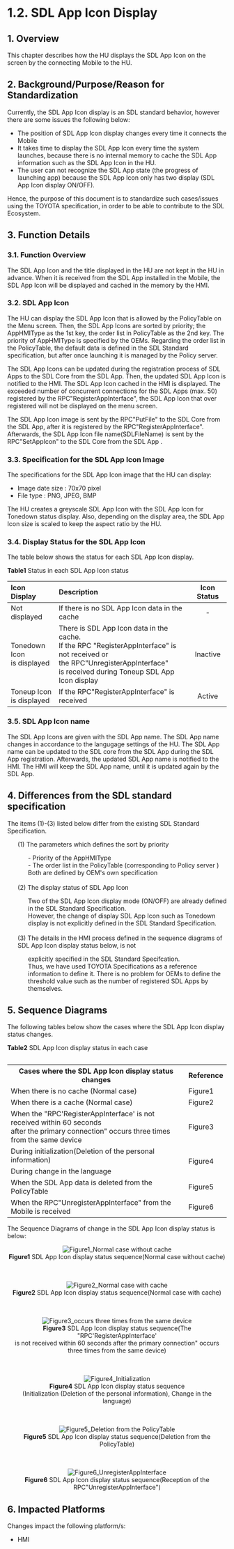 # 1.2. SDL App Icon Display

## 1. Overview
This chapter describes how the HU displays the SDL App Icon on the screen by the connecting Mobile to the HU.

## 2. Background/Purpose/Reason for Standardization
Currently, the SDL App Icon display is an SDL standard behavior, however there are some issues the following below:
- The position of SDL App Icon display changes every time it connects the Mobile
- It takes time to display the SDL App Icon every time the system launches, because there is no internal memory to cache the SDL App information such as the SDL App Icon in the HU.
- The user can not recognize the SDL App state (the progress of launching app) because the SDL App Icon only has two display (SDL App Icon display ON/OFF).

Hence, the purpose of this document is to standardize such cases/issues using the TOYOTA specification, in order to be able to contribute to the SDL Ecosystem.

## 3. Function Details
### 3.1. Function Overview
The SDL App Icon and the title displayed in the HU are not kept in the HU in advance.
When it is received from the SDL App installed in the Mobile, the SDL App Icon will be displayed and cached in the memory by the HMI.

### 3.2. SDL App Icon
The HU can display the SDL App Icon that is allowed by the PolicyTable on the Menu screen.
Then, the SDL App Icons are sorted by priority; the AppHMIType as the 1st key, the order list in PolicyTable as the 2nd key.
The priority of AppHMIType is specified by the OEMs.
Regarding the order list in the PolicyTable, the default data is defined in the SDL Standard specification, but after once launching it is managed by the Policy server.

The SDL App Icons can be updated during the registration process of SDL Apps to the SDL Core from the SDL App.
Then, the updated SDL App Icon is notified to the HMI.
The SDL App Icon cached in the HMI is displayed.
The exceeded number of concurrent connections for the SDL Apps (max. 50) registered by the RPC"RegisterAppInterface", the SDL App Icon that over registered will not be displayed on the menu screen.

The SDL App Icon image is sent by the RPC"PutFile" to the SDL Core from the SDL App, after it is registered by the RPC"RegisterAppInterface".
Afterwards, the SDL App Icon file name(SDLFileName) is sent by the RPC"SetAppIcon" to the SDL Core from the SDL App .

### 3.3. Specification for the SDL App Icon Image
The specifications for the SDL App Icon image that the HU can display:
- Image date size : 70x70 pixel
- File type : PNG, JPEG, BMP

The HU creates a greyscale SDL App Icon with the SDL App Icon for Tonedown status display.
Also, depending on the display area, the SDL App Icon size is scaled to keep the aspect ratio by the HU.

### 3.4. Display Status for the SDL App Icon
The table below shows the status for each SDL App Icon display.

**Table1** Status in each SDL App Icon status

| Icon Display | Description | Icon Status |
|:---|:---|:---:|
| Not displayed | If there is no SDL App Icon data in the cache | - |
| Tonedown Icon <br>is displayed | There is SDL App Icon data in the cache.<br>If the RPC "RegisterAppInterface" is not received or <br>the RPC"UnregisterAppInterface" <br>is received during Toneup SDL App Icon display | Inactive |
| Toneup Icon <br>is displayed | If the RPC"RegisterAppInterface" is received | Active |

### 3.5. SDL App Icon name
The SDL App Icons are given with the SDL App name.
The SDL App name changes in accordance to the langugage settings of the HU.
The SDL App name can be updated to the SDL core from the SDL App during the SDL App registration.
Afterwards, the updated SDL App name is notified to the HMI.
The HMI will keep the SDL App name, until it is updated again by the SDL App.

## 4. Differences from the SDL standard specification
The items (1)-(3) listed below differ from the existing SDL Standard Specification.

<ol> (1) The parameters which defines the sort by priority<br>
<ol>
 - Priority of the AppHMIType<br>
 - The order list in the PolicyTable (corresponding to Policy server )<br>
Both are defined by OEM's own specification</ol><br>
(2) The display status of SDL App Icon<br>
<ol>Two of the SDL App Icon display mode (ON/OFF) are already defined in the SDL Standard Specification.<br>
However, the change of display SDL App Icon such as Tonedown display is not explicitly defined in the SDL Standard Specification.</ol><br>
(3) The details in the HMI process defined in the sequence diagrams of SDL App Icon display status below, is not 
<ol>explicitly specified in the SDL Standard Specifcation.<br>
Thus, we have used TOYOTA Specifications as a reference information to define it.
There is no problem for OEMs to define the threshold value such as the number of registered SDL Apps by themselves.</ol>
</ol>

## 5. Sequence Diagrams
The following tables below show the cases where the SDL App Icon display status changes.

**Table2** SDL App Icon display status in each case
<table align="left">
<tr><th> Cases where the SDL App Icon display status changes </th><th> Reference </th></tr>
<tr><td> When there is no cache (Normal case) </td><td> Figure1 </td></tr>
<tr><td> When there is a cache (Normal case) </td><td> Figure2 </td></tr>
<tr><td> When the "RPC'RegisterAppInterface' is not received within 60 seconds <br>after the primary connection" occurs three times from the same device </td><td> Figure3 </td></tr>
<tr><td> During initialization(Deletion of the personal information) </td><td rowspan="2"> Figure4 </td></tr>
<tr><td> During change in the language </td></tr>
<tr><td> When the SDL App data is deleted from the PolicyTable </td><td> Figure5 </td></tr>
<tr><td> When the RPC"UnregisterAppInterface" from the Mobile is received </td><td> Figure6 </td></tr>
</table>

The Sequence Diagrams of change in the SDL App Icon display status is below:

<div align="center">

![Figure1_Normal case without cache](./assets/figure1_normal_case_without_cache.png)<br>
**Figure1** SDL App Icon display status sequence(Normal case without cache)
<br><br><br>

![Figure2_Normal case with cache](./assets/figure2_normal_case_with_cache.png)<br>
**Figure2** SDL App Icon display status sequence(Normal case with cache)
<br><br><br>

![Figure3_occurs three times from the same device](./assets/figure3_occurs_three_times_from_the_same_device.png)<br>
**Figure3** SDL App Icon display status sequence(The "RPC'RegisterAppInterface' <br>is not received within 60 seconds after the primary connection" occurs three times from the same device)
<br><br><br>

![Figure4_Initialization](./assets/figure4_initialization.png)<br>
**Figure4** SDL App Icon display status sequence<br>(Initialization (Deletion of the personal information), Change in the language)
<br><br><br>

![Figure5_Deletion from the PolicyTable](./assets/figure5_deletion_from_the_policytable.png)<br>
**Figure5** SDL App Icon display status sequence(Deletion from the PolicyTable)
<br><br><br>

![Figure6_UnregisterAppInterface](./assets/figure6_unregisterappinterface.png)<br>
**Figure6** SDL App Icon display status sequence(Reception of the RPC"UnregisterAppInterface")

</div>

## 6. Impacted Platforms
Changes impact the following platform/s:
- HMI
